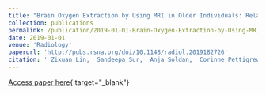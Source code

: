 ```yaml
---
title: "Brain Oxygen Extraction by Using MRI in Older Individuals: Relationship to Apolipoprotein E Genotype and Amyloid Burden"
collection: publications
permalink: /publication/2019-01-01-Brain-Oxygen-Extraction-by-Using-MRI-in-Older-Individuals-Relationship-to-Apolipoprotein-E-Genotype-and-Amyloid-Burden
date: 2019-01-01
venue: 'Radiology'
paperurl: 'http://pubs.rsna.org/doi/10.1148/radiol.2019182726'
citation: ' Zixuan Lin,  Sandeepa Sur,  Anja Soldan,  Corinne Pettigrew,  Michael Miller,  Kenichi Oishi,  Murat Bilgel,  Abhay Moghekar,  Jay Pillai,  Marilyn Albert,  Hanzhang Lu, &quot;Brain Oxygen Extraction by Using MRI in Older Individuals: Relationship to Apolipoprotein E Genotype and Amyloid Burden.&quot; Radiology, 2019.'
---
```

[Access paper here](http://pubs.rsna.org/doi/10.1148/radiol.2019182726){:target="_blank"}
